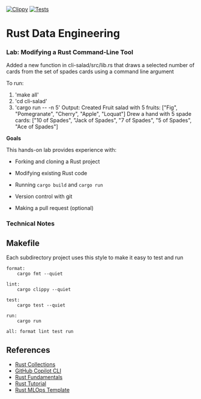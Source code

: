 [![Clippy](https://github.com/nogibjj/rust-data-engineering/actions/workflows/lint.yml/badge.svg)](https://github.com/nogibjj/rust-data-engineering/actions/workflows/lint.yml)
[![Tests](https://github.com/nogibjj/rust-data-engineering/actions/workflows/tests.yml/badge.svg)](https://github.com/nogibjj/rust-data-engineering/actions/workflows/tests.yml)


# Rust Data Engineering

### Lab:  Modifying a Rust Command-Line Tool

Added a new function in cli-salad/src/lib.rs that draws a selected number of cards from the set of spades cards using a command line argument

To run: 
1. 'make all'
2. 'cd cli-salad'
3. 'cargo run -- -n 5'
Output: 
Created Fruit salad with 5 fruits: ["Fig", "Pomegranate", "Cherry", "Apple", "Loquat"]
Drew a hand with 5 spade cards: ["10 of Spades", "Jack of Spades", "7 of Spades", "5 of Spades", "Ace of Spades"]



**Goals**

This hands-on lab provides experience with:

- Forking and cloning a Rust project

- Modifying existing Rust code 

- Running `cargo build` and `cargo run`

- Version control with git

- Making a pull request (optional)


### Technical Notes

## Makefile

Each subdirectory project uses this style to make it easy to test and run

```
format:
	cargo fmt --quiet

lint:
	cargo clippy --quiet

test:
	cargo test --quiet

run:
	cargo run 

all: format lint test run
```


## References

* [Rust Collections](https://doc.rust-lang.org/std/collections/index.html)
* [GitHub Copilot CLI](https://www.npmjs.com/package/@githubnext/github-copilot-cli)
* [Rust Fundamentals](https://github.com/alfredodeza/rust-fundamentals)
* [Rust Tutorial](https://nogibjj.github.io/rust-tutorial/)
* [Rust MLOps Template](https://github.com/nogibjj/mlops-template)
